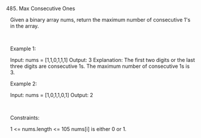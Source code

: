 485. Max Consecutive Ones

Given a binary array nums, return the maximum number of consecutive 1's in the array.

 

Example 1:

Input: nums = [1,1,0,1,1,1]
Output: 3
Explanation: The first two digits or the last three digits are consecutive 1s. The maximum number of consecutive 1s is 3.


Example 2:

Input: nums = [1,0,1,1,0,1]
Output: 2


 

Constraints:

1 <= nums.length <= 105
nums[i] is either 0 or 1.